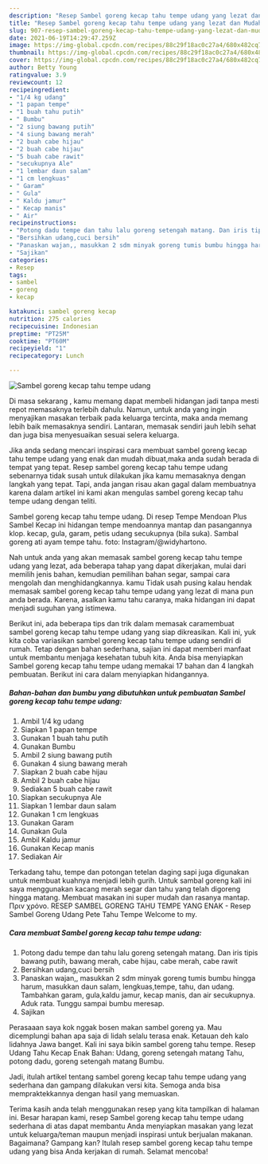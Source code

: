 ```yaml
---
description: "Resep Sambel goreng kecap tahu tempe udang yang lezat dan Mudah Dibuat"
title: "Resep Sambel goreng kecap tahu tempe udang yang lezat dan Mudah Dibuat"
slug: 907-resep-sambel-goreng-kecap-tahu-tempe-udang-yang-lezat-dan-mudah-dibuat
date: 2021-06-19T14:29:47.259Z
image: https://img-global.cpcdn.com/recipes/88c29f18ac0c27a4/680x482cq70/sambel-goreng-kecap-tahu-tempe-udang-foto-resep-utama.jpg
thumbnail: https://img-global.cpcdn.com/recipes/88c29f18ac0c27a4/680x482cq70/sambel-goreng-kecap-tahu-tempe-udang-foto-resep-utama.jpg
cover: https://img-global.cpcdn.com/recipes/88c29f18ac0c27a4/680x482cq70/sambel-goreng-kecap-tahu-tempe-udang-foto-resep-utama.jpg
author: Betty Young
ratingvalue: 3.9
reviewcount: 12
recipeingredient:
- "1/4 kg udang"
- "1 papan tempe"
- "1 buah tahu putih"
- " Bumbu"
- "2 siung bawang putih"
- "4 siung bawang merah"
- "2 buah cabe hijau"
- "2 buah cabe hijau"
- "5 buah cabe rawit"
- "secukupnya Ale"
- "1 lembar daun salam"
- "1 cm lengkuas"
- " Garam"
- " Gula"
- " Kaldu jamur"
- " Kecap manis"
- " Air"
recipeinstructions:
- "Potong dadu tempe dan tahu lalu goreng setengah matang. Dan iris tipis bawang putih, bawang merah, cabe hijau, cabe merah, cabe rawit"
- "Bersihkan udang,cuci bersih"
- "Panaskan wajan,, masukkan 2 sdm minyak goreng tumis bumbu hingga harum, masukkan daun salam, lengkuas,tempe, tahu, dan udang. Tambahkan garam, gula,kaldu jamur, kecap manis, dan air secukupnya. Aduk rata. Tunggu sampai bumbu meresap."
- "Sajikan"
categories:
- Resep
tags:
- sambel
- goreng
- kecap

katakunci: sambel goreng kecap 
nutrition: 275 calories
recipecuisine: Indonesian
preptime: "PT25M"
cooktime: "PT60M"
recipeyield: "1"
recipecategory: Lunch

---
```



![Sambel goreng kecap tahu tempe udang](https://img-global.cpcdn.com/recipes/88c29f18ac0c27a4/680x482cq70/sambel-goreng-kecap-tahu-tempe-udang-foto-resep-utama.jpg)

Di masa  sekarang , kamu memang dapat membeli hidangan jadi tanpa mesti repot memasaknya terlebih dahulu. Namun, untuk anda yang ingin menyajikan masakan terbaik pada keluarga tercinta, maka anda memang lebih baik memasaknya sendiri. Lantaran, memasak sendiri jauh lebih sehat dan juga bisa menyesuaikan sesuai selera keluarga.

Jika anda sedang mencari inspirasi cara membuat sambel goreng kecap tahu tempe udang yang enak dan mudah dibuat,maka anda sudah berada di tempat yang tepat. Resep sambel goreng kecap tahu tempe udang  sebenarnya tidak susah untuk dilakukan jika kamu memasaknya dengan langkah yang tepat. Tapi, anda jangan risau akan gagal dalam membuatnya 
karena dalam artikel ini kami akan mengulas sambel goreng kecap tahu tempe udang dengan teliti.  

Sambel goreng kecap tahu tempe udang. Di resep Tempe Mendoan Plus Sambel Kecap ini hidangan tempe mendoannya mantap dan pasangannya klop. kecap, gula, garam, petis udang secukupnya (bila suka). Sambal goreng ati ayam tempe tahu. foto: Instagram/@widyhartono.

Nah untuk anda yang akan memasak sambel goreng kecap tahu tempe udang yang lezat, ada beberapa tahap yang dapat dikerjakan, mulai dari memilih jenis bahan, kemudian pemilihan bahan segar, sampai cara mengolah dan menghidangkannya. kamu Tidak usah pusing kalau hendak memasak sambel goreng kecap tahu tempe udang yang lezat di mana pun anda berada. Karena, asalkan kamu  tahu caranya, maka hidangan ini dapat menjadi suguhan yang istimewa.

Berikut ini, ada beberapa tips dan trik dalam memasak caramembuat sambel goreng kecap tahu tempe udang yang siap dikreasikan. Kali ini, yuk kita coba variasikan sambel goreng kecap tahu tempe udang sendiri di rumah. Tetap dengan bahan sederhana, sajian ini dapat memberi manfaat untuk membantu menjaga kesehatan tubuh kita. Anda bisa menyiapkan Sambel goreng kecap tahu tempe udang memakai 17 bahan dan 4 langkah pembuatan. Berikut ini cara dalam menyiapkan hidangannya.

<!--inarticleads1-->

##### Bahan-bahan dan bumbu yang dibutuhkan untuk pembuatan Sambel goreng kecap tahu tempe udang:

1. Ambil 1/4 kg udang
1. Siapkan 1 papan tempe
1. Gunakan 1 buah tahu putih
1. Gunakan  Bumbu
1. Ambil 2 siung bawang putih
1. Gunakan 4 siung bawang merah
1. Siapkan 2 buah cabe hijau
1. Ambil 2 buah cabe hijau
1. Sediakan 5 buah cabe rawit
1. Siapkan secukupnya Ale
1. Siapkan 1 lembar daun salam
1. Gunakan 1 cm lengkuas
1. Gunakan  Garam
1. Gunakan  Gula
1. Ambil  Kaldu jamur
1. Gunakan  Kecap manis
1. Sediakan  Air


Terkadang tahu, tempe dan potongan tetelan daging sapi juga digunakan untuk membuat kuahnya menjadi lebih gurih. Untuk sambal goreng kali ini saya menggunakan kacang merah segar dan tahu yang telah digoreng hingga matang. Membuat masakan ini super mudah dan rasanya mantap. Πριν χρόνο. RESEP SAMBEL GORENG TAHU TEMPE YANG ENAK - Resep Sambel Goreng Udang Pete Tahu Tempe Welcome to my. 

<!--inarticleads2-->

##### Cara membuat Sambel goreng kecap tahu tempe udang:

1. Potong dadu tempe dan tahu lalu goreng setengah matang. Dan iris tipis bawang putih, bawang merah, cabe hijau, cabe merah, cabe rawit
1. Bersihkan udang,cuci bersih
1. Panaskan wajan,, masukkan 2 sdm minyak goreng tumis bumbu hingga harum, masukkan daun salam, lengkuas,tempe, tahu, dan udang. Tambahkan garam, gula,kaldu jamur, kecap manis, dan air secukupnya. Aduk rata. Tunggu sampai bumbu meresap.
1. Sajikan


Perasaaan saya kok nggak bosen makan sambel goreng ya. Mau dicemplungi bahan apa saja di lidah selalu terasa enak. Ketauan deh kalo lidahnya Jawa banget. Kali ini saya bikin sambel goreng tahu tempe. Resep Udang Tahu Kecap Enak Bahan: Udang, goreng setengah matang Tahu, potong dadu, goreng setengah matang Bumbu. 

Jadi, itulah artikel tentang  sambel goreng kecap tahu tempe udang  yang sederhana dan gampang dilakukan versi kita. Semoga anda bisa mempraktekkannya dengan hasil yang memuaskan. 

Terima kasih anda telah menggunakan resep yang kita tampilkan di halaman ini. Besar harapan kami, resep  Sambel goreng kecap tahu tempe udang sederhana di atas dapat membantu Anda menyiapkan masakan yang lezat untuk keluarga/teman maupun menjadi inspirasi untuk berjualan makanan. Bagaimana? Gampang kan? Itulah resep sambel goreng kecap tahu tempe udang yang bisa Anda kerjakan di rumah. Selamat mencoba!

